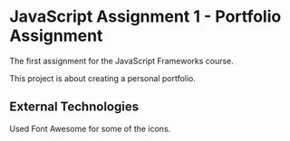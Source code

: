# JavaScript Assignment 1 - Portfolio Assignment

The first assignment for the JavaScript Frameworks course.

This project is about creating a personal portfolio.

## External Technologies

Used Font Awesome for some of the icons.